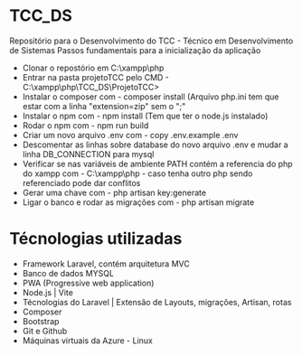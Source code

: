 # TCC_DS  
Repositório para o Desenvolvimento do TCC - Técnico em Desenvolvimento de Sistemas
  Passos fundamentais para a inicialização da aplicação
  - Clonar o repostório em C:\xampp\php
  - Entrar na pasta projetoTCC pelo CMD - C:\xampp\php\TCC_DS\ProjetoTCC>
  - Instalar o composer com - composer install (Arquivo php.ini tem que estar com a linha "extension=zip" sem o ";"
  - Instalar o npm com - npm install (Tem que ter o node.js instalado)
  - Rodar o npm com - npm run build
  - Criar um novo arquivo .env com - copy .env.example .env
  - Descomentar as linhas sobre database do novo arquivo .env e mudar a linha DB_CONNECTION para mysql
  - Verificar se nas variáveis de ambiente PATH contém a referencia do php do xampp com - C:\xampp\php - caso tenha outro php sendo referenciado pode dar conflitos
  - Gerar uma chave com - php artisan key:generate
  - Ligar o banco e rodar as migrações com - php artisan migrate

# Técnologias utilizadas

 - Framework Laravel, contém arquitetura MVC
 - Banco de dados MYSQL
 - PWA (Progressive web application)
 - Node.js | Vite
 - Técnologias do Laravel | Extensão de Layouts, migrações, Artisan, rotas
 - Composer
 - Bootstrap
 - Git e Github
 - Máquinas virtuais da Azure - Linux
